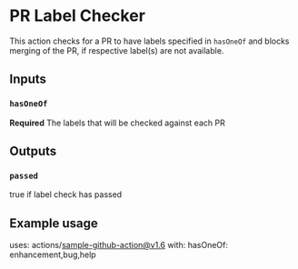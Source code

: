 # PR Label Checker

This action checks for a PR to have labels specified in `hasOneOf` and blocks merging of the PR, if respective label(s) are not available.

## Inputs

### `hasOneOf`

**Required** The labels that will be checked against each PR

## Outputs

### `passed`

true if label check has passed

## Example usage

uses: actions/sample-github-action@v1.6
with:
hasOneOf: enhancement,bug,help
